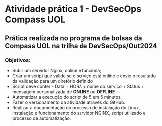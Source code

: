 <h1>Atividade prática 1 - DevSecOps Compass UOL</h1> 
<h2>Prática realizada no programa de bolsas da Compass UOL na trilha de DevSecOps/Out2024</h2>
<h3>Objetivos:</h3>

<ul>
  <li>Subir um servidor Nginx, online e funciona;</li>
  <li>Criar um script que valide se o serviço está online e envie o resultado da validação para um diretório definido</li>
  <li>Script deve conter - Data + HORA + nome do serviço + Status + mensagem personalizada de <strong>ONLINE</strong> ou <strong>OFFLINE</strong></li>
  <li>Automatizar a execução do script de 5 em 5 minutos.</li>
  <li>Fazer o versionamento da atividade através do GitHub.</li>
  <li>Realizar a documentação do processo de instalação do Linux, instalação e funcionamento do servidor NGINX, script utilizado e processo de automatização.</li>
</ul>

